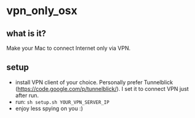 # vpn_only_osx

## what is it?

Make your Mac to connect Internet only via VPN.

## setup

* install VPN client of your choice. Personally prefer Tunnelblick (https://code.google.com/p/tunnelblick/). I set it to connect VPN just after run.
* run: `sh setup.sh YOUR_VPN_SERVER_IP`
* enjoy less spying on you :)
